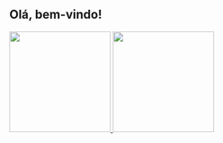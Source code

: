## Olá, bem-vindo!

<div>
  <a href="https://github.com/ArthurTrindade">
  <img height="180em" src="https://github-readme-stats.vercel.app/api?username=ArthurTrindade&show_icons=true&theme=dracula&include_all_commits=true&count_private=true"/>
  <img height="180em" src="https://github-readme-stats.vercel.app/api/top-langs/?username=ArthurTrindade&layout=compact&langs_count=7&theme=dracula"/>
</div>

##
